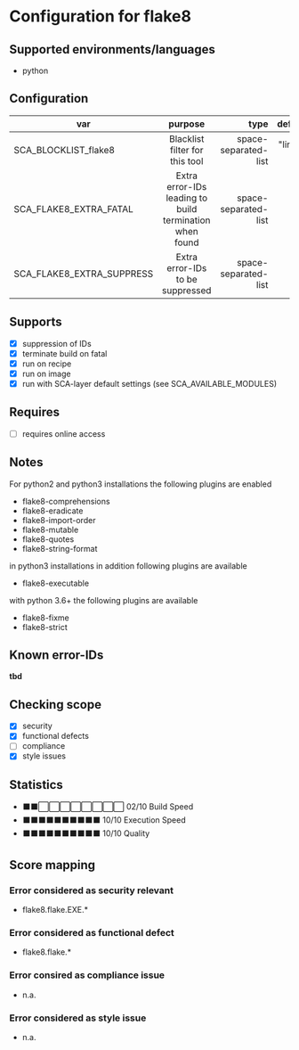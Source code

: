 # Configuration for flake8

## Supported environments/languages

* python

## Configuration

| var | purpose | type | default |
| ------------- |:-------------:| -----:| -----:
| SCA_BLOCKLIST_flake8 | Blacklist filter for this tool | space-separated-list | "linux-*"
| SCA_FLAKE8_EXTRA_FATAL | Extra error-IDs leading to build termination when found | space-separated-list | ""
| SCA_FLAKE8_EXTRA_SUPPRESS | Extra error-IDs to be suppressed | space-separated-list | ""

## Supports

* [x] suppression of IDs
* [x] terminate build on fatal
* [x] run on recipe
* [x] run on image
* [x] run with SCA-layer default settings (see SCA_AVAILABLE_MODULES)

## Requires

* [ ] requires online access

## Notes

For python2 and python3 installations the following plugins are enabled

* flake8-comprehensions
* flake8-eradicate
* flake8-import-order
* flake8-mutable
* flake8-quotes
* flake8-string-format

in python3 installations in addition following plugins are available

* flake8-executable

with python 3.6+ the following plugins are available

* flake8-fixme
* flake8-strict

## Known error-IDs

__tbd__

## Checking scope

* [x] security
* [x] functional defects
* [ ] compliance
* [x] style issues

## Statistics

* ⬛⬛⬜⬜⬜⬜⬜⬜⬜⬜ 02/10 Build Speed
* ⬛⬛⬛⬛⬛⬛⬛⬛⬛⬛ 10/10 Execution Speed
* ⬛⬛⬛⬛⬛⬛⬛⬛⬛⬛ 10/10 Quality

## Score mapping

### Error considered as security relevant

* flake8.flake.EXE.*

### Error considered as functional defect

* flake8.flake.*

### Error consired as compliance issue

* n.a.

### Error considered as style issue

* n.a.
